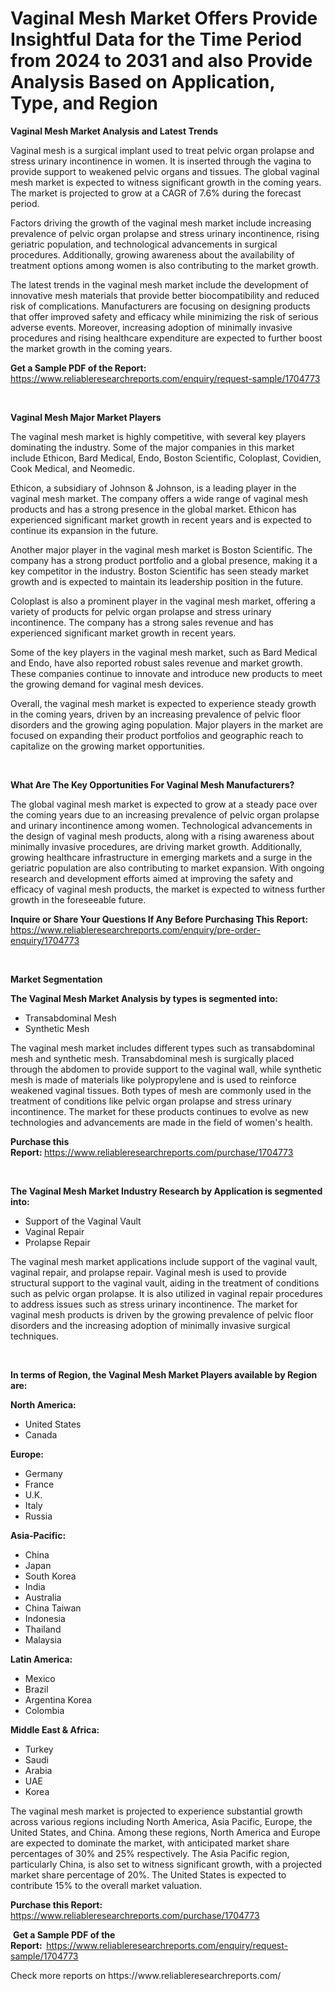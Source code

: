 <p><h1>Vaginal Mesh Market Offers Provide Insightful Data for the Time Period from 2024 to 2031 and also Provide Analysis Based on Application, Type, and Region</h1></p><p><strong>Vaginal Mesh Market Analysis and Latest Trends</strong></p>
<p><p>Vaginal mesh is a surgical implant used to treat pelvic organ prolapse and stress urinary incontinence in women. It is inserted through the vagina to provide support to weakened pelvic organs and tissues. The global vaginal mesh market is expected to witness significant growth in the coming years. The market is projected to grow at a CAGR of 7.6% during the forecast period.</p><p>Factors driving the growth of the vaginal mesh market include increasing prevalence of pelvic organ prolapse and stress urinary incontinence, rising geriatric population, and technological advancements in surgical procedures. Additionally, growing awareness about the availability of treatment options among women is also contributing to the market growth.</p><p>The latest trends in the vaginal mesh market include the development of innovative mesh materials that provide better biocompatibility and reduced risk of complications. Manufacturers are focusing on designing products that offer improved safety and efficacy while minimizing the risk of serious adverse events. Moreover, increasing adoption of minimally invasive procedures and rising healthcare expenditure are expected to further boost the market growth in the coming years.</p></p>
<p><strong>Get a Sample PDF of the Report:&nbsp;</strong> <a href="https://www.reliableresearchreports.com/enquiry/request-sample/1704773">https://www.reliableresearchreports.com/enquiry/request-sample/1704773</a></p>
<p>&nbsp;</p>
<p><strong>Vaginal Mesh Major Market Players</strong></p>
<p><p>The vaginal mesh market is highly competitive, with several key players dominating the industry. Some of the major companies in this market include Ethicon, Bard Medical, Endo, Boston Scientific, Coloplast, Covidien, Cook Medical, and Neomedic.</p><p>Ethicon, a subsidiary of Johnson & Johnson, is a leading player in the vaginal mesh market. The company offers a wide range of vaginal mesh products and has a strong presence in the global market. Ethicon has experienced significant market growth in recent years and is expected to continue its expansion in the future.</p><p>Another major player in the vaginal mesh market is Boston Scientific. The company has a strong product portfolio and a global presence, making it a key competitor in the industry. Boston Scientific has seen steady market growth and is expected to maintain its leadership position in the future.</p><p>Coloplast is also a prominent player in the vaginal mesh market, offering a variety of products for pelvic organ prolapse and stress urinary incontinence. The company has a strong sales revenue and has experienced significant market growth in recent years.</p><p>Some of the key players in the vaginal mesh market, such as Bard Medical and Endo, have also reported robust sales revenue and market growth. These companies continue to innovate and introduce new products to meet the growing demand for vaginal mesh devices.</p><p>Overall, the vaginal mesh market is expected to experience steady growth in the coming years, driven by an increasing prevalence of pelvic floor disorders and the growing aging population. Major players in the market are focused on expanding their product portfolios and geographic reach to capitalize on the growing market opportunities.</p></p>
<p>&nbsp;</p>
<p><strong>What Are The Key Opportunities For Vaginal Mesh Manufacturers?</strong></p>
<p><p>The global vaginal mesh market is expected to grow at a steady pace over the coming years due to an increasing prevalence of pelvic organ prolapse and urinary incontinence among women. Technological advancements in the design of vaginal mesh products, along with a rising awareness about minimally invasive procedures, are driving market growth. Additionally, growing healthcare infrastructure in emerging markets and a surge in the geriatric population are also contributing to market expansion. With ongoing research and development efforts aimed at improving the safety and efficacy of vaginal mesh products, the market is expected to witness further growth in the foreseeable future.</p></p>
<p><strong>Inquire or Share Your Questions If Any Before Purchasing This Report:</strong> <a href="https://www.reliableresearchreports.com/enquiry/pre-order-enquiry/1704773">https://www.reliableresearchreports.com/enquiry/pre-order-enquiry/1704773</a></p>
<p>&nbsp;</p>
<p><strong>Market Segmentation</strong></p>
<p><strong>The Vaginal Mesh Market Analysis by types is segmented into:</strong></p>
<p><ul><li>Transabdominal Mesh</li><li>Synthetic Mesh</li></ul></p>
<p><p>The vaginal mesh market includes different types such as transabdominal mesh and synthetic mesh. Transabdominal mesh is surgically placed through the abdomen to provide support to the vaginal wall, while synthetic mesh is made of materials like polypropylene and is used to reinforce weakened vaginal tissues. Both types of mesh are commonly used in the treatment of conditions like pelvic organ prolapse and stress urinary incontinence. The market for these products continues to evolve as new technologies and advancements are made in the field of women's health.</p></p>
<p><strong>Purchase this Report:&nbsp;</strong><a href="https://www.reliableresearchreports.com/purchase/1704773">https://www.reliableresearchreports.com/purchase/1704773</a></p>
<p>&nbsp;</p>
<p><strong>The Vaginal Mesh Market Industry Research by Application is segmented into:</strong></p>
<p><ul><li>Support of the Vaginal Vault</li><li>Vaginal Repair</li><li>Prolapse Repair</li></ul></p>
<p><p>The vaginal mesh market applications include support of the vaginal vault, vaginal repair, and prolapse repair. Vaginal mesh is used to provide structural support to the vaginal vault, aiding in the treatment of conditions such as pelvic organ prolapse. It is also utilized in vaginal repair procedures to address issues such as stress urinary incontinence. The market for vaginal mesh products is driven by the growing prevalence of pelvic floor disorders and the increasing adoption of minimally invasive surgical techniques.</p></p>
<p>&nbsp;</p>
<p><strong>In terms of Region, the Vaginal Mesh Market Players available by Region are:</strong></p>
<p>
    <p> <strong> North America: </strong>
        <ul>
            <li>United States</li>
            <li>Canada</li>
        </ul>
        </p> 
    <p> <strong> Europe: </strong>
        <ul>
            <li>Germany</li>
            <li>France</li>
            <li>U.K.</li>
            <li>Italy</li>
            <li>Russia</li>
        </ul>
        </p> 
    <p> <strong> Asia-Pacific: </strong>
        <ul>
            <li>China</li>
            <li>Japan</li>
            <li>South Korea</li>
            <li>India</li>
            <li>Australia</li>
            <li>China Taiwan</li>
            <li>Indonesia</li>
            <li>Thailand</li>
            <li>Malaysia</li>
        </ul>
        </p> 
    <p> <strong> Latin America: </strong>
        <ul>
            <li>Mexico</li>
            <li>Brazil</li>
            <li>Argentina Korea</li>
            <li>Colombia</li>
        </ul>
        </p> 
    <p> <strong> Middle East & Africa: </strong>
        <ul>
            <li>Turkey</li>
            <li>Saudi</li>
            <li>Arabia</li>
            <li>UAE</li>
            <li>Korea</li>
        </ul>
    </p>
    </p>
<p><p>The vaginal mesh market is projected to experience substantial growth across various regions including North America, Asia Pacific, Europe, the United States, and China. Among these regions, North America and Europe are expected to dominate the market, with anticipated market share percentages of 30% and 25% respectively. The Asia Pacific region, particularly China, is also set to witness significant growth, with a projected market share percentage of 20%. The United States is expected to contribute 15% to the overall market valuation.</p></p>
<p><strong>Purchase this Report: </strong><a href="https://www.reliableresearchreports.com/purchase/1704773">https://www.reliableresearchreports.com/purchase/1704773</a></p>
<p>&nbsp;<strong>Get a Sample PDF of the Report:&nbsp;&nbsp;</strong><a href="https://www.reliableresearchreports.com/enquiry/request-sample/1704773">https://www.reliableresearchreports.com/enquiry/request-sample/1704773</a></p>
<p><strong></strong></p>
<p>Check more reports on https://www.reliableresearchreports.com/</p>